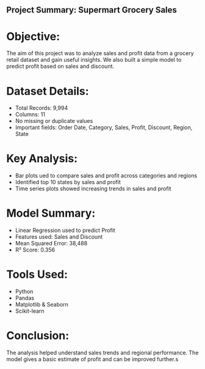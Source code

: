 ## Project Summary: Supermart Grocery Sales

# Objective:
The aim of this project was to analyze sales and profit data from a grocery retail dataset and gain useful insights. We also built a simple model to predict profit based on sales and discount.

# Dataset Details:
- Total Records: 9,994
- Columns: 11
- No missing or duplicate values
- Important fields: Order Date, Category, Sales, Profit, Discount, Region, State

# Key Analysis:
- Bar plots ued to compare sales and profit across categories and regions
- Identified top 10 states by sales and profit
- Time series plots showed increasing trends in sales and profit

# Model Summary:
- Linear Regression used to predict Profit
- Features used: Sales and Discount
- Mean Squared Error: 38,488
- R² Score: 0.356

# Tools Used:
- Python
- Pandas
- Matplotlib & Seaborn
- Scikit-learn

# Conclusion:
The analysis helped understand sales trends and regional performance. The model gives a basic estimate of profit and can be improved further.s
